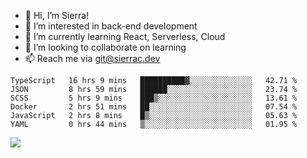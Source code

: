 - 👋 Hi, I’m Sierra!
- 👀 I’m interested in back-end development
- 🌱 I’m currently learning React, Serverless, Cloud
- 💞️ I’m looking to collaborate on learning
- 📫 Reach me via git@sierrac.dev

<!--START_SECTION:waka-->

```text
TypeScript   16 hrs 9 mins   ██████████▓░░░░░░░░░░░░░░   42.71 %
JSON         8 hrs 59 mins   ██████░░░░░░░░░░░░░░░░░░░   23.74 %
SCSS         5 hrs 9 mins    ███▒░░░░░░░░░░░░░░░░░░░░░   13.61 %
Docker       2 hrs 51 mins   ██░░░░░░░░░░░░░░░░░░░░░░░   07.54 %
JavaScript   2 hrs 8 mins    █▒░░░░░░░░░░░░░░░░░░░░░░░   05.63 %
YAML         0 hrs 44 mins   ▒░░░░░░░░░░░░░░░░░░░░░░░░   01.95 %
```

<!--END_SECTION:waka-->


![](https://hit.yhype.me/github/profile?user_id=7351311)
